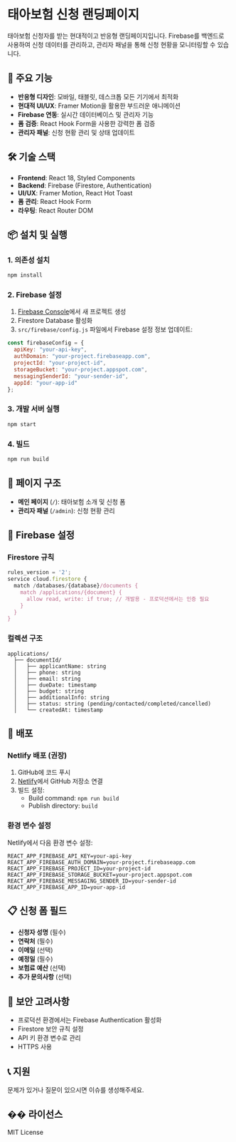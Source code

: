 # 태아보험 신청 랜딩페이지

태아보험 신청자를 받는 현대적이고 반응형 랜딩페이지입니다. Firebase를 백엔드로 사용하여 신청 데이터를 관리하고, 관리자 패널을 통해 신청 현황을 모니터링할 수 있습니다.

## 🚀 주요 기능

- **반응형 디자인**: 모바일, 태블릿, 데스크톱 모든 기기에서 최적화
- **현대적 UI/UX**: Framer Motion을 활용한 부드러운 애니메이션
- **Firebase 연동**: 실시간 데이터베이스 및 관리자 기능
- **폼 검증**: React Hook Form을 사용한 강력한 폼 검증
- **관리자 패널**: 신청 현황 관리 및 상태 업데이트

## 🛠️ 기술 스택

- **Frontend**: React 18, Styled Components
- **Backend**: Firebase (Firestore, Authentication)
- **UI/UX**: Framer Motion, React Hot Toast
- **폼 관리**: React Hook Form
- **라우팅**: React Router DOM

## 📦 설치 및 실행

### 1. 의존성 설치
```bash
npm install
```

### 2. Firebase 설정
1. [Firebase Console](https://console.firebase.google.com/)에서 새 프로젝트 생성
2. Firestore Database 활성화
3. `src/firebase/config.js` 파일에서 Firebase 설정 정보 업데이트:

```javascript
const firebaseConfig = {
  apiKey: "your-api-key",
  authDomain: "your-project.firebaseapp.com",
  projectId: "your-project-id",
  storageBucket: "your-project.appspot.com",
  messagingSenderId: "your-sender-id",
  appId: "your-app-id"
};
```

### 3. 개발 서버 실행
```bash
npm start
```

### 4. 빌드
```bash
npm run build
```

## 📱 페이지 구조

- **메인 페이지** (`/`): 태아보험 소개 및 신청 폼
- **관리자 패널** (`/admin`): 신청 현황 관리

## 🔧 Firebase 설정

### Firestore 규칙
```javascript
rules_version = '2';
service cloud.firestore {
  match /databases/{database}/documents {
    match /applications/{document} {
      allow read, write: if true; // 개발용 - 프로덕션에서는 인증 필요
    }
  }
}
```

### 컬렉션 구조
```
applications/
  ├── documentId/
  │   ├── applicantName: string
  │   ├── phone: string
  │   ├── email: string
  │   ├── dueDate: timestamp
  │   ├── budget: string
  │   ├── additionalInfo: string
  │   ├── status: string (pending/contacted/completed/cancelled)
  │   └── createdAt: timestamp
```

## 🚀 배포

### Netlify 배포 (권장)
1. GitHub에 코드 푸시
2. [Netlify](https://netlify.com)에서 GitHub 저장소 연결
3. 빌드 설정:
   - Build command: `npm run build`
   - Publish directory: `build`

### 환경 변수 설정
Netlify에서 다음 환경 변수 설정:
```
REACT_APP_FIREBASE_API_KEY=your-api-key
REACT_APP_FIREBASE_AUTH_DOMAIN=your-project.firebaseapp.com
REACT_APP_FIREBASE_PROJECT_ID=your-project-id
REACT_APP_FIREBASE_STORAGE_BUCKET=your-project.appspot.com
REACT_APP_FIREBASE_MESSAGING_SENDER_ID=your-sender-id
REACT_APP_FIREBASE_APP_ID=your-app-id
```

## 📋 신청 폼 필드

- **신청자 성명** (필수)
- **연락처** (필수)
- **이메일** (선택)
- **예정일** (필수)
- **보험료 예산** (선택)
- **추가 문의사항** (선택)

## 🔐 보안 고려사항

- 프로덕션 환경에서는 Firebase Authentication 활성화
- Firestore 보안 규칙 설정
- API 키 환경 변수로 관리
- HTTPS 사용

## 📞 지원

문제가 있거나 질문이 있으시면 이슈를 생성해주세요.

## �� 라이선스

MIT License
